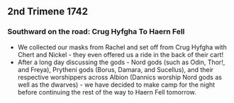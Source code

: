 ## 2nd Trimene 1742
### Southward on the road: Crug Hyfgha To Haern Fell
* We collected our masks from Rachel and set off from Crug Hyfgha with Chert and Nickel - they even offered us a ride in the back of their cart!
* After a long day discussing the gods - Nord gods (such as Odin, Thor!, and Freya), Prytheni gods (Borus, Damara, and Sucellus), and their respective worshippers across Albion (Dannics worship Nord gods as well as the dwarves) - we have decided to make camp for the night before continuing the rest of the way to Haern Fell tomorrow.
